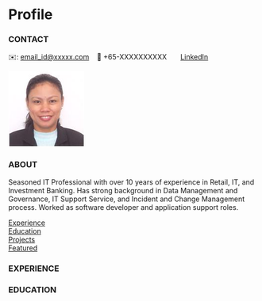 # Profile

<!-- CONTACT Section Starts -->
### CONTACT

<!-- Add your details -->
✉️: email_id@xxxxx.com 
&nbsp;&nbsp; 📲 +65-XXXXXXXXXX
&nbsp;&nbsp;&nbsp;&nbsp;&nbsp; [LinkedIn](https://www.linkedin.com/in/maribelle/) 

![profile_pic](https://github.com/mmala00/Profile/blob/main/photo.jpg)

<!-- CONTACT Section Ends -->

<!-- ABOUT Section Starts -->
### ABOUT
<!-- Add link to your picture -->


<!-- Add your details -->

Seasoned IT Professional with over 10 years of experience in Retail, IT, and Investment Banking. Has strong background in Data Management and Governance, IT Support Service, and Incident and Change Management process. Worked as software developer and application support roles. 

<!-- Add link to the sections -->
[Experience](#experience) <br>
[Education](#education) <br>
[Projects](#projects) <br>
[Featured](#featured) <br> 

<!-- ABOUT Section Ends -->

<!-- EXPERIENCE Section Starts -->
### EXPERIENCE
<!-- Add your details -->

<!-- EXPERIENCE Section Ends -->

<!-- EDUCATION Section Starts -->
### EDUCATION
<!-- Add your details -->


<!-- EDUCATION Section Ends -->

<!-- PROJECTS Section Starts -->
